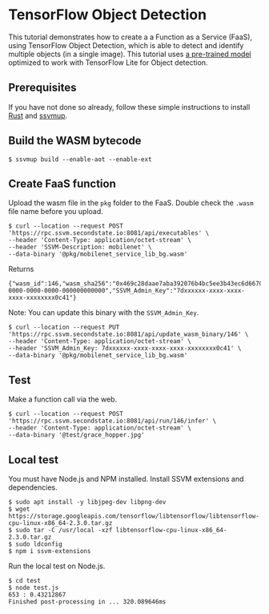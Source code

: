 # TensorFlow Object Detection 

This tutorial demonstrates how to create a a Function as a Service (FaaS), using TensorFlow Object Detection, which is able to detect and identify multiple objects (in a single image). This tutorial uses [a pre-trained model](https://tfhub.dev/tensorflow/lite-model/ssd_mobilenet_v1/1/default/1) optimized to work with TensorFlow Lite for Object detection.

## Prerequisites

If you have not done so already, follow these simple instructions to install [Rust](https://www.rust-lang.org/tools/install) and [ssvmup](https://www.secondstate.io/articles/ssvmup/).

## Build the WASM bytecode

```
$ ssvmup build --enable-aot --enable-ext
```

## Create FaaS function

Upload the wasm file in the `pkg` folder to the FaaS. Double check the `.wasm` file name before you upload.

```
$ curl --location --request POST 'https://rpc.ssvm.secondstate.io:8081/api/executables' \
--header 'Content-Type: application/octet-stream' \
--header 'SSVM-Description: mobilenet' \
--data-binary '@pkg/mobilenet_service_lib_bg.wasm'
```

Returns

```
{"wasm_id":146,"wasm_sha256":"0x469c28daae7aba392076b4bc5ee3b43ec6d667083d8ae63207bf74b1da03fc26","SSVM_Usage_Key":"00000000-0000-0000-0000-000000000000","SSVM_Admin_Key":"7dxxxxxx-xxxx-xxxx-xxxx-xxxxxxxx0c41"}
```

Note: You can update this binary with the `SSVM_Admin_Key`.

```
$ curl --location --request PUT 'https://rpc.ssvm.secondstate.io:8081/api/update_wasm_binary/146' \
--header 'Content-Type: application/octet-stream' \
--header 'SSVM_Admin_Key: 7dxxxxxx-xxxx-xxxx-xxxx-xxxxxxxx0c41' \
--data-binary '@pkg/mobilenet_service_lib_bg.wasm'
```

## Test

Make a function call via the web.

```
$ curl --location --request POST 'https://rpc.ssvm.secondstate.io:8081/api/run/146/infer' \
--header 'Content-Type: application/octet-stream' \
--data-binary '@test/grace_hopper.jpg'
```

## Local test

You must have Node.js and NPM installed. Install SSVM extensions and dependencies.

```
$ sudo apt install -y libjpeg-dev libpng-dev
$ wget https://storage.googleapis.com/tensorflow/libtensorflow/libtensorflow-cpu-linux-x86_64-2.3.0.tar.gz
$ sudo tar -C /usr/local -xzf libtensorflow-cpu-linux-x86_64-2.3.0.tar.gz
$ sudo ldconfig
$ npm i ssvm-extensions
```

Run the local test on Node.js.

```
$ cd test
$ node test.js
653 : 0.43212867
Finished post-processing in ... 320.089646ms
```
